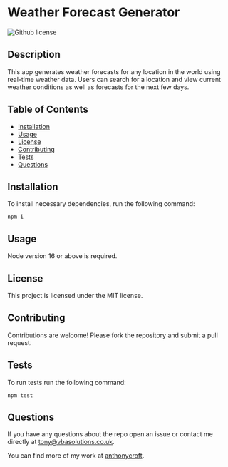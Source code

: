 
  # Weather Forecast Generator

  ![Github license](https://img.shields.io/badge/license-MIT-blue.svg)

  ## Description
  This app generates weather forecasts for any location in the world using real-time weather data. Users can search for a location and view current weather conditions as well as forecasts for the next few days.
  
  ## Table of Contents
  - [Installation](#installation)
  - [Usage](#usage)
  - [License](#license)
  - [Contributing](#contributing)
  - [Tests](#tests)
  - [Questions](#questions)
  
  ## Installation

  To install necessary dependencies, run the following command:

  ```
  npm i
  ```
  ## Usage
  Node version 16 or above is required.
  
  ## License

  This project is licensed under the MIT license.
  
  ## Contributing
  Contributions are welcome! Please fork the repository and submit a pull request.
  
  ## Tests

  To run tests run the following command:

  ```
  npm test
  ```
  ## Questions

  If you have any questions about the repo open an issue or contact me directly at tony@vbasolutions.co.uk.

  You can find more of my work at [anthonycroft](https://github.com/anthonycroft).
